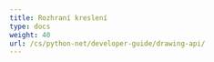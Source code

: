 ```yaml
---
title: Rozhraní kreslení
type: docs
weight: 40
url: /cs/python-net/developer-guide/drawing-api/
---
```

